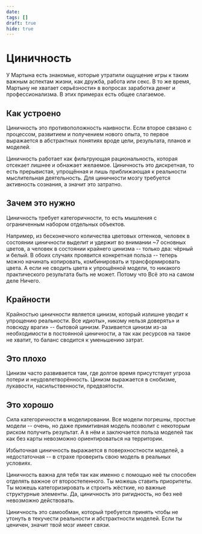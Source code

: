 ```yaml
---
date:
tags: []
draft: true
hide: true
---
```


# Циничность

У Мартына есть знакомые, которые утратили ощущение игры к таким важным аспектам жизни, как дружба, работа или секс. В то же время, Мартыну не хватает серьёзности» в вопросах заработка денег и профессионализма. В этих примерах есть общее слагаемое.

## Как устроено

Циничность это противоположность наивности. Если второе связано с процессом, развитием и получением нового опыта, то первое выражается в абстрактных понятиях вроде цели, результата, планов и моделей.

Циничность работает как фильтрующая рациональность, которая отсекает лишнее и обнажает желаемое. Циничность это дискретная, то есть прерывистая, упрощённая и лишь приближающая к реальности мыслительная деятельность. Для циничности мозгу требуется активность сознания, а значит это затратно.

## Зачем это нужно

Циничность требует категоричности, то есть мышления с ограниченным набором отдельных объектов.

Например, из бесконечного количества цветовых оттенков, человек в состоянии циничности выделит и удержит во внимании ~7 основных цветов, а человек в состоянии крайнего цинизма -- только два: чёрный и белый. В обоих случаях проявится конкретная польза -- теперь можно начинать копировать, комбинировать и трансформировать цвета. А если не сводить цвета к упрощённой модели, то никакого практического результата быть не может. Потому что Всё это на самом деле Ничего.

## Крайности

Крайностью циничности является цинизм, который излишне уводит к упрощению реальности. Все идиоты», никому нельзя доверять» и повсюду враги» -- бытовой цинизм. Разивается цинизм из-за необходимости в постоянной циничности, а так как ресурсов на такое не хватит, то баланс сводится к уменьшению затрат.

## Это плохо

Цинизм часто развивается там, где долгое время присутствует угроза потери и неудовлетворённость. Цинизм выражается в снобизме, лукавости, насильственности, предвзятости.

## Это хорошо

Сила категоричности в моделировании. Все модели погрешны, простые модели -- очень, но даже примитивная модель позволит с некоторым риском получить результат. А в нём и заключается польза моделей так как без карты невозможно ориентироваться на территории.

Избыточная циничность выражается в поверхностности моделей, а недостаточная -- в страхе проверить свою модель в реальных условиях.

Циничность важна для тебя так как именно с помощью неё ты способен отделять важное от второстепенного. Ты можешь ставить приоритеты. Ты можешь категоризировать и строить жёсткие, но важные структурные элементы. Да, циничность это ригидность, но без неё невозможно действовать.

Циничность это самообман, который требуется принять чтобы не утонуть в текучести реальности и абстрактности моделей. Если ты ценичен, значит твой мозг имеет связи.
